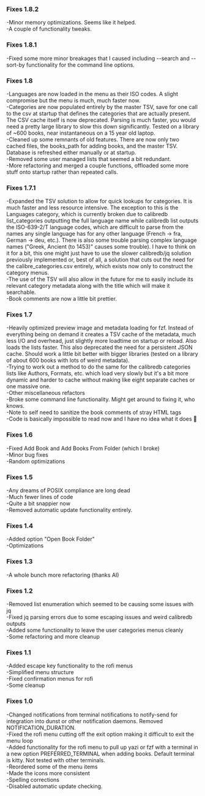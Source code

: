 ### Fixes 1.8.2
-Minor memory optimizations. Seems like it helped.  
-A couple of functionality tweaks.  

### Fixes 1.8.1
-Fixed some more minor breakages that I caused including --search and --sort-by functionality for the command line options.  

### Fixes 1.8
-Languages are now loaded in the menu as their ISO codes. A slight compromise but the menu is much, much faster now.  
-Categories are now populated entirely by the master TSV, save for one call to the csv at startup that defines the categories that are actually present. The CSV cache itself is now deprecated. Parsing is much faster, you would need a pretty large library to slow this down significantly. Tested on a library of ~600 books, near instantaneous on a 15 year old laptop.  
-Cleaned up some remnants of old features. There are now only two cached files, the books_path for adding books, and the master TSV. Database is refreshed either manually or at startup.  
-Removed some user managed lists that seemed a bit redundant.  
-More refactoring and merged a couple functions, offloaded some more stuff onto startup rather than repeated calls.  

### Fixes 1.7.1
-Expanded the TSV solution to allow for quick lookups for categories. It is much faster and less resource intensive. The exception to this is the Languages category, which is currently broken due to calibredb list_categories outputting the full language name while calibredb list outputs the ISO-639-2/T language codes, which are difficult to parse from the names any single language has for any other language (French -> fra, German -> deu, etc.). There is also some trouble parsing complex language names ("Greek, Ancient (to 1453)" causes some trouble). I have to think on it for a bit, this one might just have to use the slower calibredb/jq solution previously implemented or, best of all, a solution that cuts out the need for the calibre_categories.csv entirely, which exists now only to construct the category menus.  
-The use of the TSV will also allow in the future for me to easily include its relevant category metadata along with the title which will make it searchable.  
-Book comments are now a little bit prettier.  

### Fixes 1.7
-Heavily optimized preview image and metadata loading for fzf. Instead of everything being on demand it creates a TSV cache of the metadata, much less I/O and overhead, just slightly more loadtime on startup or reload. Also loads the lists faster. This also deprecated the need for a persistent JSON cache. Should work a little bit better with bigger libraries (tested on a library of about 600 books with lots of weird metadata).  
-Trying to work out a method to do the same for the calibredb categories lists like Authors, Formats, etc. which load very slowly but it's a bit more dynamic and harder to cache without making like eight separate caches or one massive one.  
-Other miscellaneous refactors  
-Broke some command line functionality. Might get around to fixing it, who knows.  
-Note to self need to sanitize the book comments of stray HTML tags  
-Code is basically impossible to read now and I have no idea what it does 🎉  

### Fixes 1.6
-Fixed Add Book and Add Books From Folder (which I broke)  
-Minor bug fixes  
-Random optimizations  

### Fixes 1.5
-Any dreams of POSIX compliance are long dead  
-Much fewer lines of code  
-Quite a bit snappier now  
-Removed automatic update functionality entirely.

### Fixes 1.4
-Added option "Open Book Folder"  
-Optimizations

### Fixes 1.3
-A whole bunch more refactoring (thanks AI)

### Fixes 1.2
-Removed list enumeration which seemed to be causing some issues with jq  
-Fixed jq parsing errors due to some escaping issues and weird calibredb outputs  
-Added some functionality to leave the user categories menus cleanly  
-Some refactoring and more cleanup  

### Fixes 1.1
-Added escape key functionality to the rofi menus  
-Simplified menu structure  
-Fixed confirmation menus for rofi  
-Some cleanup  

### Fixes 1.0  
-Changed notifications from terminal notifications to notify-send for integration into dunst or other notification daemons. Removed NOTIFICATION_DURATION.  
-Fixed the rofi menu cutting off the exit option making it difficult to exit the menu loop  
-Added functionality for the rofi menu to pull up yazi or fzf with a terminal in a new option PREFERRED_TERMINAL when adding books. Default terminal is kitty. Not tested with other terminals.  
-Reordered some of the menu items  
-Made the icons more consistent  
-Spelling corrections  
-Disabled automatic update checking. 
